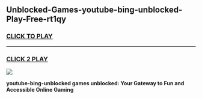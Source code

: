 
## Unblocked-Games-youtube-bing-unblocked-Play-Free-rt1qy
<h3>
<a href="https://premium76.site?title=youtube-bing-unblocked&ref=21A">CLICK TO PLAY</a></h3>
<hr>

<h3>
<a href="https://premium76.site?title=youtube-bing-unblocked&ref=21A">CLICK 2 PLAY</a>
  
</h3>

<a href="https://premium76.site?title=youtube-bing-unblocked&ref=21A"><img src="https://clearcache.store/games.png"></a>


**youtube-bing-unblocked games unblocked: Your Gateway to Fun and Accessible Online Gaming**
